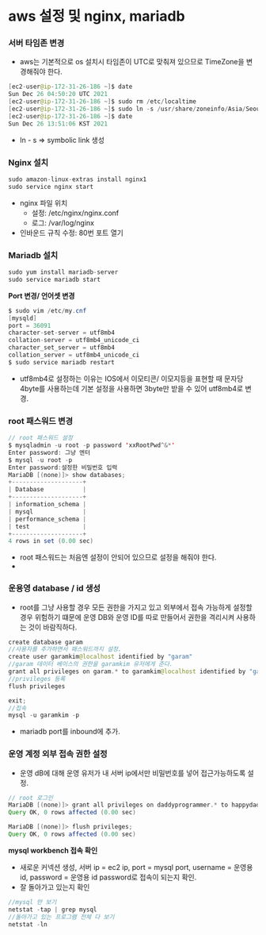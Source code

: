 # aws 설정 및 nginx, mariadb

### 서버 타임존 변경

- aws는 기본적으로 os 설치시 타임존이 UTC로 맞춰져 있으므로 TimeZone을 변경해줘야 한다.

```java
[ec2-user@ip-172-31-26-186 ~]$ date
Sun Dec 26 04:50:20 UTC 2021
[ec2-user@ip-172-31-26-186 ~]$ sudo rm /etc/localtime
[ec2-user@ip-172-31-26-186 ~]$ sudo ln -s /usr/share/zoneinfo/Asia/Seoul /etc/localtime
[ec2-user@ip-172-31-26-186 ~]$ date
Sun Dec 26 13:51:06 KST 2021
```

- ln - s ⇒ symbolic link 생성

### Nginx 설치

```java
sudo amazon-linux-extras install nginx1
sudo service nginx start
```

- nginx 파일 위치
    - 설정: /etc/nginx/nginx.conf
    - 로그: /var/log/nginx
- 인바운드 규칙 수정:  80번 포트 열기

### Mariadb 설치

```java
sudo yum install mariadb-server
sudo service mariadb start
```

**Port 변경/ 언어셋 변경**

```java
$ sudo vim /etc/my.cnf
[mysqld]
port = 36091
character-set-server = utf8mb4
collation-server = utf8mb4_unicode_ci
character_set_server = utf8mb4
collation_server = utf8mb4_unicode_ci
$ sudo service mariadb restart
```

- utf8mb4로 설정하는 이유는 IOS에서 이모티콘/ 이모지등을 표현할 때 문자당 4byte를 사용하는데 기본 설정을 사용하면 3byte만 받을 수 있어 utf8mb4로 변경.

### root 패스워드 변경

```java
// root 패스워드 설정
$ mysqladmin -u root -p password 'xxRootPwd^&*'
Enter password: 그냥 엔터
$ mysql -u root -p
Enter password:설정한 비밀번호 입력
MariaDB [(none)]> show databases;
+--------------------+
| Database           |
+--------------------+
| information_schema |
| mysql              |
| performance_schema |
| test               |
+--------------------+
4 rows in set (0.00 sec)
```

- root 패스워드는 처음엔 설정이 안되어 있으므로 설정을 해줘야 한다.
- 

### 운용영 database / id 생성

- root를 그냥 사용할 경우 모든 권한을 가지고 있고 외부에서 접속 가능하게 설정할 경우 위험하기 떄문에 운영 DB와 운영 ID를 따로 만들어서 권한을 격리시켜 사용하는 것이 바람직하다.

```java
create database garam
//사용자를 추가하면서 패스워드까지 설정.
create user garamkim@localhost identified by "garam"
//garam 데이터 베이스의 권한을 garamkim 유저에게 준다.
grant all privileges on garam.* to garamkim@localhost identified by "garam"
//privileges 등록
flush privileges

exit;
//접속
mysql -u garamkim -p 
```

- mariadb  port를 inbound에 추가.

### 운영 계정 외부 접속 권한 설정

- 운영 dB에 대해 운영 유저가 내 서버 ip에서만 비밀번호를 넣어 접근가능하도록 설정.

```java
// root 로그인
MariaDB [(none)]> grant all privileges on daddyprogrammer.* to happydaddy@'103.xxx.200.%' identified by 'xxxdaddypwd^&*';
Query OK, 0 rows affected (0.00 sec)

MariaDB [(none)]> flush privileges;
Query OK, 0 rows affected (0.00 sec)
```

**mysql workbench 접속 확인**

- 새로운 커넥션 생성, 서버 ip = ec2 ip, port = mysql port, username = 운영용 id, password = 운영용 id password로 접속이 되는지 확인.
- 잘 돌아가고 있는지 확인

```java
//mysql 만 보기
netstat -tap | grep mysql
//돌아가고 있는 프로그램 전체 다 보기
netstat -ln

```